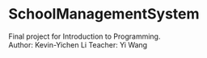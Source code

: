# SchoolManagementSystem
Final project for Introduction to Programming.                  
Author: Kevin-Yichen Li 
Teacher: Yi Wang
